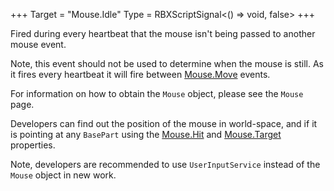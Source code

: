 +++
Target = "Mouse.Idle"
Type = RBXScriptSignal<() => void, false>
+++

Fired during every heartbeat that the mouse isn't being passed to another mouse event.Note, this event should not be used to determine when the mouse is still. As it fires every heartbeat it will fire between [Mouse.Move](https://developer.roblox.com/api-reference/event/Mouse/Move) events.For information on how to obtain the `Mouse` object, please see the `Mouse` page.Developers can find out the position of the mouse in world-space, and if it is pointing at any `BasePart` using the [Mouse.Hit](https://developer.roblox.com/api-reference/property/Mouse/Hit) and [Mouse.Target](https://developer.roblox.com/api-reference/property/Mouse/Target) properties.Note, developers are recommended to use `UserInputService` instead of the `Mouse` object in new work.